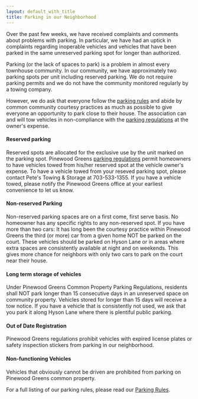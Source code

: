 ```yaml
---
layout: default_with_title
title: Parking in our Neighborhood
---
```


Over the past few weeks, we have received complaints and comments about problems with parking.  In particular, we have had an uptick in complaints regarding inoperable vehicles and vehicles that have been parked in the same unreserved parking spot for longer than authorized.

Parking (or the lack of spaces to park) is a problem in almost every townhouse community.  In our community, we have approximately two parking spots per unit including reserved parking.  We do not require parking permits and we do not have the community monitored regularly by a towing company. 

However, we do ask that everyone follow the [parking rules](https://onedrive.live.com/view.aspx?resid=529E6218CA92DA58!1549&app=WordPdf%22) and abide by common community courtesy practices as much as possible to give everyone an opportunity to park close to their house.  The association can and will tow vehicles in non-compliance with the [parking regulations](https://onedrive.live.com/view.aspx?resid=529E6218CA92DA58!1549&app=WordPdf%22) at the owner's expense.

#### Reserved parking

Reserved spots are allocated for the exclusive use by the unit marked on the parking spot.  Pinewood Greens [parking regulations](https://onedrive.live.com/view.aspx?resid=529E6218CA92DA58!1549&app=WordPdf%22) permit homeowners to have vehicles towed from his/her reserved spot at the vehicle owner's expense.  To have a vehicle towed from your reseved parking spot, please contact Pete's Towing & Storage at 703-533-1355.  If you have a vehicle towed, please notify the Pinewood Greens office at your earliest convenience to let us know.

#### Non-reserved Parking

Non-reserved parking spaces are on a first come, first serve basis. No homeowner has any specific rights to any non-reserved spot. If you have more than two cars: It has long been the courtesy practice within Pinewood Greens the third (or more) car from a given home NOT be parked on the court. These vehicles should be parked on Hyson Lane or in areas where extra spaces are consistently available at night and on weekends. This gives more chance for neighbors with only two cars to park on the court near their house.

#### Long term storage of vehicles

Under Pinewood Greens Common Property Parking Regulations, residents shall NOT park longer than 15 consecutive days in an unreserved space on community property. Vehicles stored for longer than 15 days will receive a tow notice.  If you have a vehicle that is consistently not used, we ask that you park it along Hyson Lane where there is plentiful public parking.

#### Out of Date Registration

Pinewood Greens regulations prohibit vehicles with expired license plates or safety inspection stickers from parking in our neighborhood. 

#### Non-functioning Vehicles

Vehicles that obviously cannot be driven are prohibited from parking on Pinewood Greens common property.

For a full listing of our parking rules, please read our [Parking Rules](https://onedrive.live.com/view.aspx?resid=529E6218CA92DA58!1549&app=WordPdf%22).
